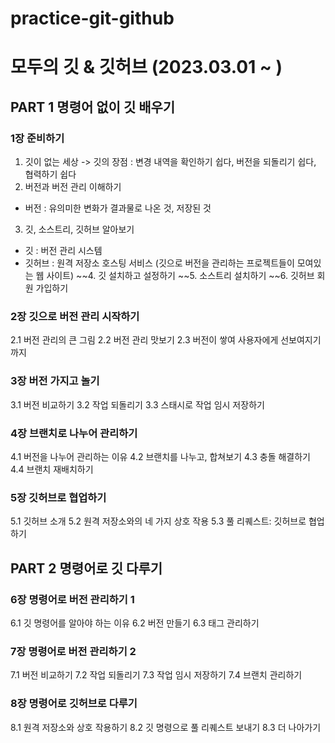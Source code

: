 # practice-git-github
# 모두의 깃 & 깃허브 (2023.03.01 ~ )

## PART 1 명령어 없이 깃 배우기
### 1장 준비하기
1. 깃이 없는 세상
  -> 깃의 장점 : 변경 내역을 확인하기 쉽다, 버전을 되돌리기 쉽다, 협력하기 쉽다
2. 버전과 버전 관리 이해하기
- 버전 : 유의미한 변화가 결과물로 나온 것, 저장된 것
3. 깃, 소스트리, 깃허브 알아보기
- 깃 : 버전 관리 시스템
- 깃허브 : 원격 저장소 호스팅 서비스 (깃으로 버전을 관리하는 프로젝트들이 모여있는 웹 사이트)
~~4. 깃 설치하고 설정하기
~~5. 소스트리 설치하기
~~6. 깃허브 회원 가입하기

### 2장 깃으로 버전 관리 시작하기
2.1 버전 관리의 큰 그림
2.2 버전 관리 맛보기
2.3 버전이 쌓여 사용자에게 선보여지기까지

### 3장 버전 가지고 놀기
3.1 버전 비교하기
3.2 작업 되돌리기
3.3 스태시로 작업 임시 저장하기

### 4장 브랜치로 나누어 관리하기
4.1 버전을 나누어 관리하는 이유
4.2 브랜치를 나누고, 합쳐보기
4.3 충돌 해결하기
4.4 브랜치 재배치하기

### 5장 깃허브로 협업하기
5.1 깃허브 소개
5.2 원격 저장소와의 네 가지 상호 작용
5.3 풀 리퀘스트: 깃허브로 협업하기

## PART 2 명령어로 깃 다루기
### 6장 명령어로 버전 관리하기 1
6.1 깃 명령어를 알아야 하는 이유
6.2 버전 만들기
6.3 태그 관리하기

### 7장 명령어로 버전 관리하기 2
7.1 버전 비교하기
7.2 작업 되돌리기
7.3 작업 임시 저장하기
7.4 브랜치 관리하기

### 8장 명령어로 깃허브로 다루기
8.1 원격 저장소와 상호 작용하기
8.2 깃 명령으로 풀 리퀘스트 보내기
8.3 더 나아가기
